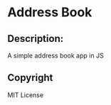 # Address Book

<h2>Description:</h2>
A simple address book app in JS


<h2>Copyright</h2>
 MIT License
